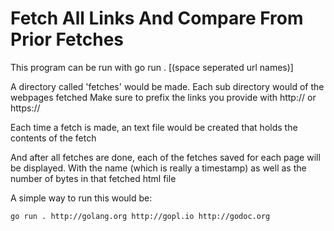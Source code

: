 # Fetch All Links And Compare From Prior Fetches

This program can be run with go run . [(space seperated url names)]

A directory called 'fetches' would be made. Each sub directory would of the webpages fetched
Make sure to prefix the links you provide with http:// or https://

Each time a fetch is made, an text file would be created that holds the contents of the fetch

And after all fetches are done, each of the fetches saved for each page will be displayed. With the name (which is really a timestamp)
as well as the number of bytes in that fetched html file

A simple way to run this would be:

```bash
go run . http://golang.org http://gopl.io http://godoc.org
```
